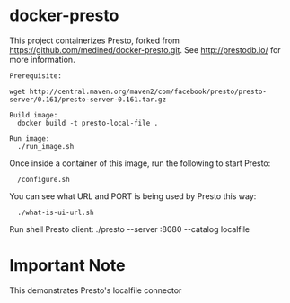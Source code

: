 docker-presto
==============


This project containerizes Presto, forked from https://github.com/medined/docker-presto.git. 
See http://prestodb.io/ for more information.

```
Prerequisite:

wget http://central.maven.org/maven2/com/facebook/presto/presto-server/0.161/presto-server-0.161.tar.gz

Build image:
  docker build -t presto-local-file .

Run image:
  ./run_image.sh
```

Once inside a container of this image, run the following to start Presto:

```
  /configure.sh
```

You can see what URL and PORT is being used by Presto this way:

```
  ./what-is-ui-url.sh
```

Run shell Presto client:
  ./presto --server <docker-ip>:8080 --catalog localfile 

# Important Note

This demonstrates Presto's localfile connector
